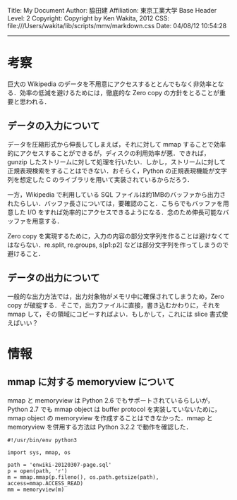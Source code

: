 Title: My Document
Author: 脇田建
Affiliation: 東京工業大学
Base Header Level: 2
Copyright: Copyright by Ken Wakita, 2012
CSS: file:///Users/wakita/lib/scripts/mmv/markdown.css
Date: 04/08/12 10:54:28

----

# 考察

巨大の Wikipedia のデータを不用意にアクセスするととんでもなく非効率となる．効率の低減を避けるためには，徹底的な Zero copy の方針をとることが重要と思われる．

## データの入力について

データを圧縮形式から伸長してしまえば，それに対して mmap することで効率的にアクセスすることができるが，ディスクの利用効率が悪．できれば，gunzip したストリームに対して処理を行いたい．しかし，ストリームに対して正規表現検索をすることはできない．おそらく，Python の正規表現機能が文字列を想定した C のライブラリを用いて実装されているからだろう．

一方，Wikipedia で利用している SQL ファイルは約1MBのバッファから出力されたらしい．バッファ長さについては，要確認のこと．こちらでもバッファを用意した I/O をすれば効率的にアクセスできるようになる．念のため伸長可能なバッファを用意する．

Zero copy を実現するために，入力の内容の部分文字列を作ることは避けなくてはならない．re.split, re.groups, s[p1:p2] などは部分文字列を作ってしまうので避けること．

## データの出力について

一般的な出力方法では，出力対象物がメモリ中に確保されてしまうため，Zero copy が破綻する．そこで，出力ファイルに直接，書き込むかわりに，それを mmap して，その領域にコピーすればよい．もしかして，これには slice 書式使えばいい？

# 情報

## mmap に対する memoryview について

mmap と memoryview は Python 2.6 でもサポートされているらしいが，Python 2.7 でも mmap object は buffer protocol を実装していないために，mmap object の memoryview を作成することはできなかった．mmap と memoryview を併用する方法は Python 3.2.2 で動作を確認した．

    #!/usr/bin/env python3
    
    import sys, mmap, os
    
    path = 'enwiki-20120307-page.sql'
    p = open(path, 'r')
    m = mmap.mmap(p.fileno(), os.path.getsize(path), access=mmap.ACCESS_READ)
    mm = memoryview(m)


